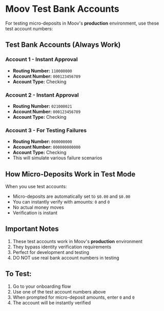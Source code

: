 # Moov Test Bank Accounts

For testing micro-deposits in Moov's **production** environment, use these test account numbers:

## Test Bank Accounts (Always Work)

### Account 1 - Instant Approval
- **Routing Number:** `110000000`
- **Account Number:** `000123456789`
- **Account Type:** Checking

### Account 2 - Instant Approval  
- **Routing Number:** `021000021`
- **Account Number:** `000123456789`
- **Account Type:** Checking

### Account 3 - For Testing Failures
- **Routing Number:** `000000000`
- **Account Number:** `000000000000`
- **Account Type:** Checking
- This will simulate various failure scenarios

## How Micro-Deposits Work in Test Mode

When you use test accounts:
- Micro-deposits are automatically set to `$0.00` and `$0.00`
- You can instantly verify with amounts: `0` and `0`
- No actual money moves
- Verification is instant

## Important Notes

1. These test accounts work in Moov's **production** environment
2. They bypass identity verification requirements
3. Perfect for development and testing
4. DO NOT use real bank account numbers in testing

## To Test:

1. Go to your onboarding flow
2. Use one of the test account numbers above
3. When prompted for micro-deposit amounts, enter `0` and `0`
4. The account will be instantly verified
